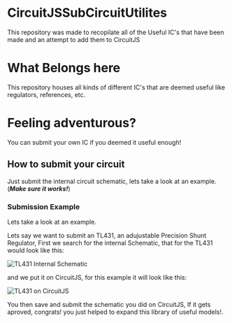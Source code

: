 # CircuitJSSubCircuitUtilites
This repository was made to recopilate all of the Useful IC's that have been made and an attempt to add them to CircuitJS

# What Belongs here
This repository houses all kinds of different IC's that are deemed useful like regulators, references, etc.

# Feeling adventurous?
You can submit your own IC if you deemed it useful enough!

## How to submit your circuit
Just submit the internal circuit schematic, lets take a look at an example. (***Make sure it works!***)

### Submission Example
Lets take a look at an example.

Lets say we want to submit an TL431, an adujustable Precision Shunt Regulator,
First we search for the internal Schematic, that for the TL431 would look like this:

![TL431 Internal Schematic](https://imgur.com/3lCBRI9.png)

and we put it on CircuitJS, for this example it will look like this:

![TL431 on CircuitJS](https://imgur.com/cGEUNK4.png)

You then save and submit the schematic you did on CircuitJS, If it gets aproved, congrats! you just helped to expand this library of useful models!.
